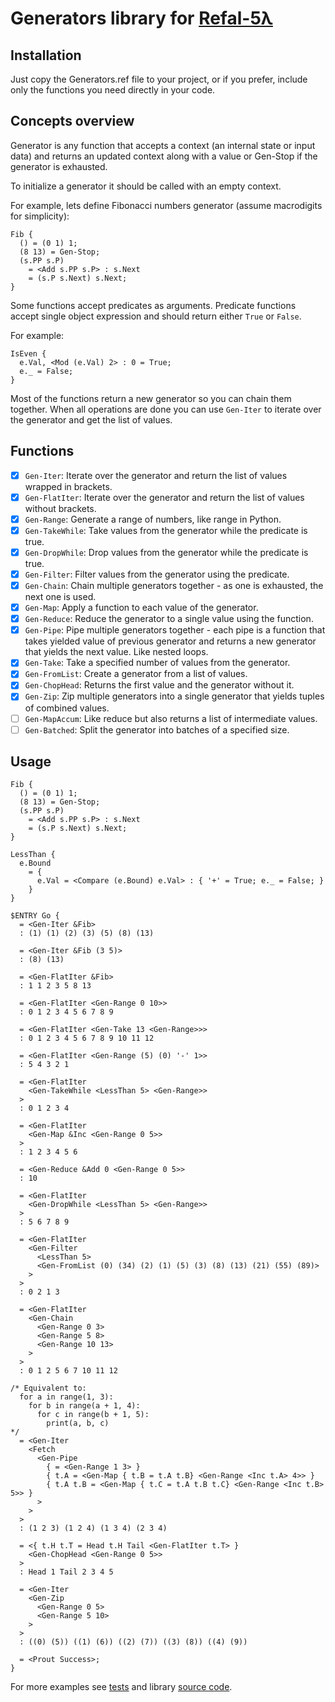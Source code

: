 # Generators library for [Refal-5λ](https://github.com/bmstu-iu9/refal-5-lambda)

## Installation

Just copy the Generators.ref file to your project, or if you prefer, include only the functions you need directly in your code.

## Concepts overview

Generator is any function that accepts a context (an internal state or input data) and returns an updated context along with a value or Gen-Stop if the generator is exhausted.

To initialize a generator it should be called with an empty context.

For example, lets define Fibonacci numbers generator (assume macrodigits for simplicity):
```refal
Fib {
  () = (0 1) 1;
  (8 13) = Gen-Stop;
  (s.PP s.P)
    = <Add s.PP s.P> : s.Next
    = (s.P s.Next) s.Next;
}
```

Some functions accept predicates as arguments. Predicate functions accept single object expression and should return either `True` or `False`.

For example:
```refal
IsEven {
  e.Val, <Mod (e.Val) 2> : 0 = True;
  e._ = False;
}
```

Most of the functions return a new generator so you can chain them together. When all operations are done you can use `Gen-Iter` to iterate over the generator and get the list of values.

## Functions

- [x] `Gen-Iter`: Iterate over the generator and return the list of values wrapped in brackets.
- [x] `Gen-FlatIter`: Iterate over the generator and return the list of values without brackets.
- [x] `Gen-Range`: Generate a range of numbers, like range in Python.
- [x] `Gen-TakeWhile`: Take values from the generator while the predicate is true.
- [x] `Gen-DropWhile`: Drop values from the generator while the predicate is true.
- [x] `Gen-Filter`: Filter values from the generator using the predicate.
- [x] `Gen-Chain`: Chain multiple generators together - as one is exhausted, the next one is used.
- [x] `Gen-Map`: Apply a function to each value of the generator.
- [x] `Gen-Reduce`: Reduce the generator to a single value using the function.
- [x] `Gen-Pipe`: Pipe multiple generators together - each pipe is a function that takes yielded value of previous generator and returns a new generator that yields the next value. Like nested loops.
- [x] `Gen-Take`: Take a specified number of values from the generator.
- [x] `Gen-FromList`: Create a generator from a list of values.
- [x] `Gen-ChopHead`: Returns the first value and the generator without it.
- [x] `Gen-Zip`: Zip multiple generators into a single generator that yields tuples of combined values.
- [ ] `Gen-MapAccum`: Like reduce but also returns a list of intermediate values.
- [ ] `Gen-Batched`: Split the generator into batches of a specified size.

## Usage

```refal
Fib {
  () = (0 1) 1;
  (8 13) = Gen-Stop;
  (s.PP s.P)
    = <Add s.PP s.P> : s.Next
    = (s.P s.Next) s.Next;
}

LessThan {
  e.Bound
    = {
      e.Val = <Compare (e.Bound) e.Val> : { '+' = True; e._ = False; }
    }
}

$ENTRY Go {
  = <Gen-Iter &Fib>
  : (1) (1) (2) (3) (5) (8) (13)

  = <Gen-Iter &Fib (3 5)>
  : (8) (13)

  = <Gen-FlatIter &Fib>
  : 1 1 2 3 5 8 13

  = <Gen-FlatIter <Gen-Range 0 10>>
  : 0 1 2 3 4 5 6 7 8 9

  = <Gen-FlatIter <Gen-Take 13 <Gen-Range>>>
  : 0 1 2 3 4 5 6 7 8 9 10 11 12

  = <Gen-FlatIter <Gen-Range (5) (0) '-' 1>>
  : 5 4 3 2 1

  = <Gen-FlatIter
    <Gen-TakeWhile <LessThan 5> <Gen-Range>>
  >
  : 0 1 2 3 4

  = <Gen-FlatIter
    <Gen-Map &Inc <Gen-Range 0 5>>
  >
  : 1 2 3 4 5 6

  = <Gen-Reduce &Add 0 <Gen-Range 0 5>>
  : 10

  = <Gen-FlatIter
    <Gen-DropWhile <LessThan 5> <Gen-Range>>
  >
  : 5 6 7 8 9

  = <Gen-FlatIter
    <Gen-Filter
      <LessThan 5>
      <Gen-FromList (0) (34) (2) (1) (5) (3) (8) (13) (21) (55) (89)>
    >
  >
  : 0 2 1 3

  = <Gen-FlatIter
    <Gen-Chain
      <Gen-Range 0 3>
      <Gen-Range 5 8>
      <Gen-Range 10 13>
    >
  >
  : 0 1 2 5 6 7 10 11 12

/* Equivalent to:
  for a in range(1, 3):
    for b in range(a + 1, 4):
      for c in range(b + 1, 5):
        print(a, b, c)
*/
  = <Gen-Iter
    <Fetch
      <Gen-Pipe
        { = <Gen-Range 1 3> }
        { t.A = <Gen-Map { t.B = t.A t.B} <Gen-Range <Inc t.A> 4>> }
        { t.A t.B = <Gen-Map { t.C = t.A t.B t.C} <Gen-Range <Inc t.B> 5>> }
      >
    >
  >
  : (1 2 3) (1 2 4) (1 3 4) (2 3 4)

  = <{ t.H t.T = Head t.H Tail <Gen-FlatIter t.T> }
    <Gen-ChopHead <Gen-Range 0 5>>
  >
  : Head 1 Tail 2 3 4 5

  = <Gen-Iter
    <Gen-Zip
      <Gen-Range 0 5>
      <Gen-Range 5 10>
    >
  >
  : ((0) (5)) ((1) (6)) ((2) (7)) ((3) (8)) ((4) (9))

  = <Prout Success>;
}
```

For more examples see [tests](./tests/Test.ref) and library [source code](./Generators.ref).
